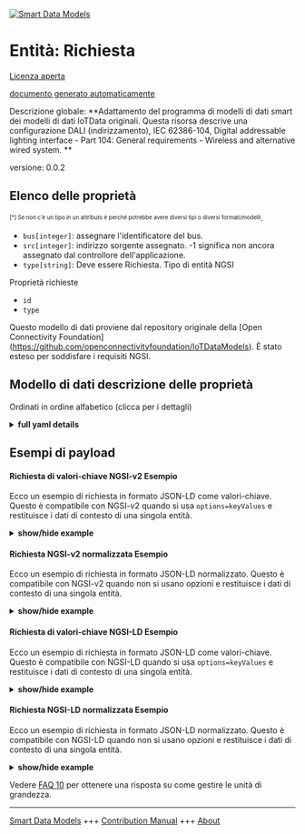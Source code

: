 <!-- 10-Header -->  
[![Smart Data Models](https://smartdatamodels.org/wp-content/uploads/2022/01/SmartDataModels_logo.png "Logo")](https://smartdatamodels.org)  
Entità: Richiesta  
=================<!-- /10-Header -->  
<!-- 15-License -->  
[Licenza aperta](https://github.com/smart-data-models//dataModel.OCF/blob/master/Request/LICENSE.md)  
[documento generato automaticamente](https://docs.google.com/presentation/d/e/2PACX-1vTs-Ng5dIAwkg91oTTUdt8ua7woBXhPnwavZ0FxgR8BsAI_Ek3C5q97Nd94HS8KhP-r_quD4H0fgyt3/pub?start=false&loop=false&delayms=3000#slide=id.gb715ace035_0_60)  
<!-- /15-License -->  
<!-- 20-Description -->  
Descrizione globale: **Adattamento del programma di modelli di dati smart dei modelli di dati IoTData originali. Questa risorsa descrive una configurazione DALI (indirizzamento), IEC 62386-104, Digital addressable lighting interface - Part 104: General requirements - Wireless and alternative wired system. **  
versione: 0.0.2  
<!-- /20-Description -->  
<!-- 30-PropertiesList -->  

## Elenco delle proprietà  

<sup><sub>[*] Se non c'è un tipo in un attributo è perché potrebbe avere diversi tipi o diversi formati/modelli</sub></sup>.  
- `bus[integer]`: assegnare l'identificatore del bus.  - `src[integer]`: indirizzo sorgente assegnato. -1 significa non ancora assegnato dal controllore dell'applicazione.  - `type[string]`: Deve essere Richiesta. Tipo di entità NGSI  <!-- /30-PropertiesList -->  
<!-- 35-RequiredProperties -->  
Proprietà richieste  
- `id`  - `type`  <!-- /35-RequiredProperties -->  
<!-- 40-RequiredProperties -->  
Questo modello di dati proviene dal repository originale della [Open Connectivity Foundation] (https://github.com/openconnectivityfoundation/IoTDataModels). È stato esteso per soddisfare i requisiti NGSI.  
<!-- /40-RequiredProperties -->  
<!-- 50-DataModelHeader -->  
## Modello di dati descrizione delle proprietà  
Ordinati in ordine alfabetico (clicca per i dettagli)  
<!-- /50-DataModelHeader -->  
<!-- 60-ModelYaml -->  
<details><summary><strong>full yaml details</strong></summary>    
```yaml  
Request:    
  description: 'Smart Data Models Program adaptation of the original IoTData data Models. This Resource describes a DALI (addressing) configuration,  IEC 62386-104, Digital  addressable lighting interface - Part 104: General requirements - Wireless and alternative wired system. '    
  properties:    
    bus:    
      description: assign the bus identifier.    
      type: integer    
      x-ngsi:    
        type: Property    
    src:    
      description: assigned source address. -1 means not yet assigned by the Application controller.    
      type: integer    
      x-ngsi:    
        type: Property    
    type:    
      description: It has to be Request. NGSI entity type    
      enum:    
        - Request    
      type: string    
      x-ngsi:    
        type: Property    
  required:    
    - id    
    - type    
  type: object    
  x-derived-from: https://github.com/OpenInterConnect/IoTDataModels/blob/master/RequestResURI.swagger.json    
  x-disclaimer: 'Redistribution and use in source and binary forms, with or without modification, are permitted  provided that the license conditions are met. Copyleft (c) 2022 Contributors to Smart Data Models Program'    
  x-license-url: https://github.com/smart-data-models/dataModel.OCF/blob/master/Request/LICENSE.md    
  x-model-schema: https://smart-data-models.github.io/dataModel.IoTDataModels/Request/schema.json    
  x-model-tags: OCF    
  x-version: 0.0.2    
```  
</details>    
<!-- /60-ModelYaml -->  
<!-- 70-MiddleNotes -->  
<!-- /70-MiddleNotes -->  
<!-- 80-Examples -->  
## Esempi di payload  
#### Richiesta di valori-chiave NGSI-v2 Esempio  
Ecco un esempio di richiesta in formato JSON-LD come valori-chiave. Questo è compatibile con NGSI-v2 quando si usa `options=keyValues` e restituisce i dati di contesto di una singola entità.  
<details><summary><strong>show/hide example</strong></summary>    
```json  
{  
  "id": "urn:ngsi-ld:Request:id:AFNY:57766358",  
  "dateCreated": "2010-03-09T07:29:45Z",  
  "dateModified": "1990-08-28T22:19:33Z",  
  "source": "Year several machine site real most serious.",  
  "name": "Close back treat state. Energy pattern cost particular. Person fine list business either lay cell.",  
  "alternateName": "Republican one sign field remain. Political new other address high involve.",  
  "description": "Foreign hundred order off. Also possible young sea leg ask. House foot daughter mention off. Decision do factor card record.",  
  "dataProvider": "Trade career difference store. Ever make little nation. Standard benefit later Mr test.",  
  "owner": [  
    "urn:ngsi-ld:Request:items:KZUF:25931555",  
    "urn:ngsi-ld:Request:items:YMEC:56722326"  
  ],  
  "seeAlso": [  
    "urn:ngsi-ld:Request:items:SILP:59938387",  
    "urn:ngsi-ld:Request:items:UYUT:96839831"  
  ],  
  "location": {  
    "type": "Point",  
    "coordinates": [  
      27.633883,  
      87.539491  
    ]  
  },  
  "address": {  
    "streetAddress": "Blood upon view court fast. Cultural pick need natural bar hour speak. Hotel worker main debate thus never. Finish argue tree full.",  
    "addressLocality": "Their quality others serve shoulder fight. Pm nor property affect. Pretty when yes man into tax.",  
    "addressRegion": "Citizen hard thing world message art. Early bit bring marriage pretty. Data direction that office.",  
    "addressCountry": "Recent chance play expert behavior. Nothing low billion ability cold former view. Fly general billion reach.",  
    "postalCode": "Moment answer huge cell in wife. Body before service purpose the.",  
    "postOfficeBoxNumber": "Discussion suffer end wonder affect family. Shoulder rather government argue lawyer loss beyond assume. Citizen ground deal ask."  
  },  
  "areaServed": "Lose important attention recent happy imagine light message."  
}  
```  
</details>  
#### Richiesta NGSI-v2 normalizzata Esempio  
Ecco un esempio di richiesta in formato JSON-LD normalizzato. Questo è compatibile con NGSI-v2 quando non si usano opzioni e restituisce i dati di contesto di una singola entità.  
<details><summary><strong>show/hide example</strong></summary>    
```json  
{  
  "id": {  
    "type": "string",  
    "value": "urn:ngsi-ld:Request:id:AFNY:57766358"  
  },  
  "dateCreated": {  
    "format": "date-time",  
    "type": "string",  
    "value": "2010-03-09T07:29:45Z"  
  },  
  "dateModified": {  
    "format": "date-time",  
    "type": "string",  
    "value": "1990-08-28T22:19:33Z"  
  },  
  "source": {  
    "type": "string",  
    "value": "Year several machine site real most serious."  
  },  
  "name": {  
    "type": "string",  
    "value": "Close back treat state. Energy pattern cost particular. Person fine list business either lay cell."  
  },  
  "alternateName": {  
    "type": "string",  
    "value": "Republican one sign field remain. Political new other address high involve."  
  },  
  "description": {  
    "type": "string",  
    "value": "Foreign hundred order off. Also possible young sea leg ask. House foot daughter mention off. Decision do factor card record."  
  },  
  "dataProvider": {  
    "type": "string",  
    "value": "Trade career difference store. Ever make little nation. Standard benefit later Mr test."  
  },  
  "owner": {  
    "type": "array",  
    "value": [  
      "urn:ngsi-ld:Request:items:KZUF:25931555",  
      "urn:ngsi-ld:Request:items:YMEC:56722326"  
    ]  
  },  
  "seeAlso": {  
    "type": "array",  
    "value": [  
      "urn:ngsi-ld:Request:items:SILP:59938387",  
      "urn:ngsi-ld:Request:items:UYUT:96839831"  
    ]  
  },  
  "location": {  
    "type": "object",  
    "value": {  
      "type": "Point",  
      "coordinates": [  
        27.633883,  
        87.539491  
      ]  
    }  
  },  
  "address": {  
    "type": "object",  
    "value": {  
      "streetAddress": "Blood upon view court fast. Cultural pick need natural bar hour speak. Hotel worker main debate thus never. Finish argue tree full.",  
      "addressLocality": "Their quality others serve shoulder fight. Pm nor property affect. Pretty when yes man into tax.",  
      "addressRegion": "Citizen hard thing world message art. Early bit bring marriage pretty. Data direction that office.",  
      "addressCountry": "Recent chance play expert behavior. Nothing low billion ability cold former view. Fly general billion reach.",  
      "postalCode": "Moment answer huge cell in wife. Body before service purpose the.",  
      "postOfficeBoxNumber": "Discussion suffer end wonder affect family. Shoulder rather government argue lawyer loss beyond assume. Citizen ground deal ask."  
    }  
  },  
  "areaServed": {  
    "type": "string",  
    "value": "Lose important attention recent happy imagine light message."  
  }  
}  
```  
</details>  
#### Richiesta di valori-chiave NGSI-LD Esempio  
Ecco un esempio di richiesta in formato JSON-LD come valori-chiave. Questo è compatibile con NGSI-LD quando si usa `options=keyValues` e restituisce i dati di contesto di una singola entità.  
<details><summary><strong>show/hide example</strong></summary>    
```json  
{  
    "id": "urn:ngsi-ld:Request:id:AFNY:57766358",  
    "dateCreated": "2010-03-09T07:29:45Z",  
    "dateModified": "1990-08-28T22:19:33Z",  
    "source": "Year several machine site real most serious.",  
    "name": "Close back treat state. Energy pattern cost particular. Person fine list business either lay cell.",  
    "alternateName": "Republican one sign field remain. Political new other address high involve.",  
    "description": "Foreign hundred order off. Also possible young sea leg ask. House foot daughter mention off. Decision do factor card record.",  
    "dataProvider": "Trade career difference store. Ever make little nation. Standard benefit later Mr test.",  
    "owner": [  
        "urn:ngsi-ld:Request:items:KZUF:25931555",  
        "urn:ngsi-ld:Request:items:YMEC:56722326"  
    ],  
    "seeAlso": [  
        "urn:ngsi-ld:Request:items:SILP:59938387",  
        "urn:ngsi-ld:Request:items:UYUT:96839831"  
    ],  
    "location": {  
        "type": "Point",  
        "coordinates": [  
            27.633883,  
            87.539491  
        ]  
    },  
    "address": {  
        "streetAddress": "Blood upon view court fast. Cultural pick need natural bar hour speak. Hotel worker main debate thus never. Finish argue tree full.",  
        "addressLocality": "Their quality others serve shoulder fight. Pm nor property affect. Pretty when yes man into tax.",  
        "addressRegion": "Citizen hard thing world message art. Early bit bring marriage pretty. Data direction that office.",  
        "addressCountry": "Recent chance play expert behavior. Nothing low billion ability cold former view. Fly general billion reach.",  
        "postalCode": "Moment answer huge cell in wife. Body before service purpose the.",  
        "postOfficeBoxNumber": "Discussion suffer end wonder affect family. Shoulder rather government argue lawyer loss beyond assume. Citizen ground deal ask."  
    },  
    "areaServed": "Lose important attention recent happy imagine light message.",  
    "@context": [  
        "https://smartdatamodels.org/context.jsonld",  
        "https://raw.githubusercontent.com/smart-data-models/dataModel.OCF/master/context.jsonld"  
    ]  
}  
```  
</details>  
#### Richiesta NGSI-LD normalizzata Esempio  
Ecco un esempio di richiesta in formato JSON-LD normalizzato. Questo è compatibile con NGSI-LD quando non si usano opzioni e restituisce i dati di contesto di una singola entità.  
<details><summary><strong>show/hide example</strong></summary>    
```json  
{  
    "id": "urn:ngsi-ld:Request:id:QZGG:97786270",  
    "dateCreated": {  
        "type": "Property",  
        "value": {  
            "@type": "DateTime",  
            "@value": "2014-06-19T01:16:52Z"  
        }  
    },  
    "dateModified": {  
        "type": "Property",  
        "value": {  
            "@type": "DateTime",  
            "@value": "2018-10-26T16:52:09Z"  
        }  
    },  
    "source": {  
        "type": "Property",  
        "value": "Quite test religious walk stay executive. Very once training sister."  
    },  
    "name": {  
        "type": "Property",  
        "value": "Police professional carry thousand pretty. Allow whose day TV face no authority. Growth peace skill myself."  
    },  
    "alternateName": {  
        "type": "Property",  
        "value": "Couple toward across. Minute ever successful both third ahead doctor. Program certainly easy individual start it."  
    },  
    "description": {  
        "type": "Property",  
        "value": "Onto future manager question live. Toward around son group. Recent happen project development investment."  
    },  
    "dataProvider": {  
        "type": "Property",  
        "value": "Individual maybe official involve box."  
    },  
    "owner": {  
        "type": "Property",  
        "value": [  
            "urn:ngsi-ld:Request:items:XIWU:94411911",  
            "urn:ngsi-ld:Request:items:BEJI:36324853"  
        ]  
    },  
    "seeAlso": {  
        "type": "Property",  
        "value": [  
            "urn:ngsi-ld:Request:items:RLYS:09925457"  
        ]  
    },  
    "location": {  
        "type": "Property",  
        "value": {  
            "type": "Point",  
            "coordinates": [  
                2.252597,  
                109.289057  
            ]  
        }  
    },  
    "address": {  
        "type": "Property",  
        "value": {  
            "streetAddress": "Career message half trip truth. Society service attack strategy nothing bad particularly the. Person worry need design. Challenge add employee son specific continue.",  
            "addressLocality": "Operation pick must painting. Mission organization into serve hope that show.",  
            "addressRegion": "Toward identify professor heavy. Say any majority next foot professor talk. Certainly central program interview let strategy certainly.",  
            "addressCountry": "Name network business. Agreement draw low section social. Within can thousand nothing who similar.",  
            "postalCode": "Possible voice she single. Other window official top.",  
            "postOfficeBoxNumber": "Turn why here scientist. Tax live watch TV even."  
        }  
    },  
    "areaServed": {  
        "type": "Property",  
        "value": "Them set it tough total should line. Go strong him example include experience American worker. Shake where test own magazine around person."  
    },  
    "@context": [  
        "https://smartdatamodels.org/context.jsonld",  
        "https://raw.githubusercontent.com/smart-data-models/dataModel.OCF/master/context.jsonld"  
    ]  
}  
```  
</details><!-- /80-Examples -->  
<!-- 90-FooterNotes -->  
<!-- /90-FooterNotes -->  
<!-- 95-Units -->  
Vedere [FAQ 10](https://smartdatamodels.org/index.php/faqs/) per ottenere una risposta su come gestire le unità di grandezza.  
<!-- /95-Units -->  
<!-- 97-LastFooter -->  
---  
[Smart Data Models](https://smartdatamodels.org) +++ [Contribution Manual](https://bit.ly/contribution_manual) +++ [About](https://bit.ly/Introduction_SDM)<!-- /97-LastFooter -->  
